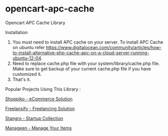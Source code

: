 opencart-apc-cache
==================

Opencart APC Cache Library

Installation

1. You must need to install APC cache on your server. To install APC Cache on ubuntu refer https://www.digitalocean.com/community/articles/how-to-install-alternative-php-cache-apc-on-a-cloud-server-running-ubuntu-12-04.
2. Need to replace cache.php file with your system/library/cache.php file. Make sure to get backup of your current cache.php file if you have customized it.
3. That's it. 


Popular Projects Using This Library :

[Shoppiko - eCommerce Solution](https://shoppiko.com/ecommerce-platform)

[Freelansify - Freelancing Solution](https://freelansify.com/freelancing-platform)

[Stangro - Startup Collection](https://stangro.com/)

[Manageen - Manage Your Items](https://manageen.com/)
